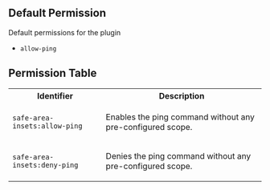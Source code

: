 ## Default Permission

Default permissions for the plugin

- `allow-ping`

## Permission Table

<table>
<tr>
<th>Identifier</th>
<th>Description</th>
</tr>


<tr>
<td>

`safe-area-insets:allow-ping`

</td>
<td>

Enables the ping command without any pre-configured scope.

</td>
</tr>

<tr>
<td>

`safe-area-insets:deny-ping`

</td>
<td>

Denies the ping command without any pre-configured scope.

</td>
</tr>
</table>
